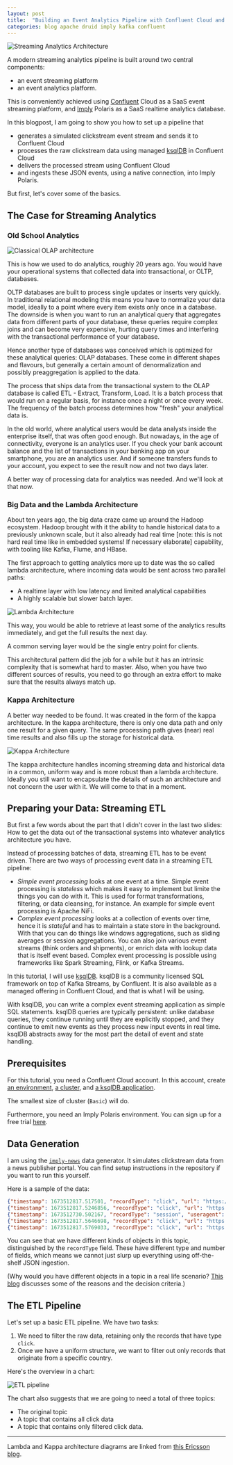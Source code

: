 ```yaml
---
layout: post
title:  "Building an Event Analytics Pipeline with Confluent Cloud and Imply Polaris"
categories: blog apache druid imply kafka confluent
---
```


![Streaming Analytics Architecture](/assets/2021-10-19-0-architecture.png)

A modern streaming analytics pipeline is built around two central components:

- an event streaming platform
- an event analytics platform.

This is conveniently achieved using [Confluent](https://www.confluent.io/) Cloud as a SaaS event streaming platform, and [Imply](https://imply.io/) Polaris as a SaaS realtime analytics database.

In this blogpost, I am going to show you how to set up a pipeline that

- generates a simulated clickstream event stream and sends it to Confluent Cloud
- processes the raw clickstream data using managed [ksqlDB](https://ksqldb.io/) in Confluent Cloud
- delivers the processed stream using Confluent Cloud
- and ingests these JSON events, using a native connection, into Imply Polaris.

But first, let's cover some of the basics.

## The Case for Streaming Analytics

### Old School Analytics

![Classical OLAP architecture](/assets/2023-01-12-01-olap-architecture.png)

This is how we used to do analytics, roughly 20 years ago. You would have your operational systems that collected data into transactional, or OLTP, databases.

OLTP databases are built to process single updates or inserts very quickly. In traditional relational modeling this means you have to normalize your data model, ideally to a point where every item exists only once in a database. The downside is when you want to run an analytical query that aggregates data from different parts of your database, these queries require complex joins and can become very expensive, hurting query times and interfering with the transactional performance of your database.

Hence another type of databases was conceived which is optimized for these analytical queries: OLAP databases. These come in different shapes and flavours, but generally a certain amount of denormalization and possibly preaggregation is applied to the data.

The process that ships data from the transactional system to the OLAP database is called ETL - Extract, Transform, Load. It is a batch process that would run on a regular basis, for instance once a night or once every week. The frequency of the batch process determines how "fresh" your analytical data is.

In the old world, where analytical users would be data analysts inside the enterprise itself, that was often good enough. But nowadays, in the age of connectivity, everyone is an analytics user. If you check your bank account balance and the list of transactions in your banking app on your smartphone, you are an analytics user. And if someone transfers funds to your account, you expect to see the result now and not two days later.

A better way of processing data for analytics was needed. And we'll look at that now.

### Big Data and the Lambda Architecture

About ten years ago, the big data craze came up around the Hadoop ecosystem. Hadoop brought with it the ability to handle historical data to a previously unknown scale, but it also already had real time [note: this is not hard real time like in embedded systems! If necessary elaborate] capability, with tooling like Kafka, Flume, and HBase.

The first approach to getting analytics more up to date was the so called lambda architecture, where incoming data would be sent across two parallel paths:

- A realtime layer with low latency and limited analytical capabilities
- A highly scalable but slower batch layer.

![Lambda Architecture](https://www.ericsson.com/48e613/assets/global/qbank/2019/01/13/lambdakappa1_1-104666resize668376crop00668376autoorientquality90stripbackground23ffffffextensionjpgid8.jpg)

This way, you would be able to retrieve at least some of the analytics results immediately, and get the full results the next day.

A common serving layer would be the single entry point for clients.

This architectural pattern did the job for a while but it has an intrinsic complexity that is somewhat hard to master. Also, when you have two different sources of results, you need to go through an extra effort to make sure that the results always match up.

### Kappa Architecture

A better way needed to be found. It was created in the form of the kappa architecture. In the kappa architecture, there is only one data path and only one result for a given query. The same processing path gives (near) real time results and also fills up the storage for historical data. 

![Kappa Architecture](https://www.ericsson.com/48e6a2/assets/global/qbank/2019/01/13/lambdakappa1_2-104667resize590332crop00590332autoorientquality90stripbackground23ffffffextensionjpgid8.jpg)

The kappa architecture handles incoming streaming data and historical data in a common, uniform way and is more robust than a lambda architecture. Ideally you still want to encapsulate the details of such an architecture and not concern the user with it. We will come to that in a moment.

## Preparing your Data: Streaming ETL

But first a few words about the part that I didn't cover in the last two slides: How to get the data out of the transactional systems into whatever analytics architecture you have.

Instead of processing batches of data, streaming ETL has to be event driven. There are two ways of processing event data in a streaming ETL pipeline:

- *Simple event processing* looks at one event at a time. Simple event processing is *stateless* which makes it easy to implement but limite the things you can do with it. This is used for format transformations, filtering, or data cleansing, for instance. An example for simple event processing is Apache NiFi.
- *Complex event processing* looks at a collection of events over time, hence it is *stateful* and has to maintain a state store in the background. With that you can do things like windows aggregations, such as sliding averages or session aggregations. You can also join various event streams (think orders and shipments), or enrich data with lookup data that is itself event based. Complex event processing is possible using frameworks like Spark Streaming, Flink, or Kafka Streams.

In this tutorial, I will use [ksqlDB](https://ksqldb.io/). ksqlDB is a community licensed SQL framework on top of Kafka Streams, by Confluent. It is also available as a managed offering in Confluent Cloud, and that is what I will be using.

With ksqlDB, you can write a complex event streaming application as simple SQL statements. ksqlDB queries are typically persistent: unlike database queries, they continue running until they are explicitly stopped, and they continue to emit new events as they process new input events in real time. ksqlDB abstracts away for the most part the detail of event and state handling.



## Prerequisites

For this tutorial, you need a Confluent Cloud account. In this account, create [an environment](https://docs.confluent.io/cloud/current/access-management/hierarchy/cloud-environments.html), [a cluster](https://docs.confluent.io/cloud/current/clusters/create-cluster.html), and [a ksqlDB application](https://docs.confluent.io/cloud/current/get-started/index.html#section-2-add-ksql-cloud-to-the-cluster).

The smallest size of cluster (`Basic`) will do.

Furthermore, you need an Imply Polaris environment. You can sign up for a free trial [here](https://signup.imply.io).

## Data Generation

I am using the [`imply-news`](https://github.com/hellmarbecker/imply-news) data generator. It simulates clickstream data from a news publisher portal. You can find setup instructions in the repository if you want to run this yourself.

Here is a sample of the data:

```json
{"timestamp": 1673512817.517501, "recordType": "click", "url": "https://imply-news.com/home/Sport/Step-left-list-discuss-up", "useragent": "Mozilla/5.0 (Windows; U; Windows NT 10.0) AppleWebKit/531.19.5 (KHTML, like Gecko) Version/5.0.5 Safari/531.19.5", "statuscode": "200", "state": "home", "statesVisited": ["home", "content", "content", "home"], "sid": 14362070, "uid": "86525", "isSubscriber": 0, "campaign": "fb-2 US Election", "channel": "display", "contentId": "Sport", "subContentId": "Step left list discuss up", "gender": "w", "age": "51-60", "latitude": "45.47885", "longitude": "133.42825", "place_name": "Lesozavodsk", "country_code": "RU", "timezone": "Asia/Vladivostok"}
{"timestamp": 1673512817.5246856, "recordType": "click", "url": "https://imply-news.com/affiliateLink/News/Argue-Congress-beautiful-go-usually-which-brother", "useragent": "Opera/9.37.(Windows CE; mni-IN) Presto/2.9.171 Version/11.00", "statuscode": "200", "state": "affiliateLink", "statesVisited": ["home", "affiliateLink"], "sid": 14357239, "uid": "59450", "isSubscriber": 0, "campaign": "fb-2 US Election", "channel": "social media", "contentId": "News", "subContentId": "Argue Congress beautiful go usually which brother", "gender": "w", "age": "26-35", "latitude": "4.96667", "longitude": "10.7", "place_name": "Tonga", "country_code": "CM", "timezone": "Africa/Douala"}
{"timestamp": 1673512730.502167, "recordType": "session", "useragent": "Mozilla/5.0 (compatible; MSIE 7.0; Windows NT 6.2; Trident/5.1)", "statesVisited": ["home", "exitSession"], "sid": 14333040, "uid": "74108", "isSubscriber": 1, "campaign": "fb-2 US Election", "channel": "social media", "gender": "m", "age": "26-35", "latitude": "-33.59217", "longitude": "-70.6996", "place_name": "San Bernardo", "country_code": "CL", "timezone": "America/Santiago", "home": 1, "content": 0, "clickbait": 0, "subscribe": 0, "plusContent": 0, "affiliateLink": 0, "exitSession": 1}
{"timestamp": 1673512817.5646698, "recordType": "click", "url": "https://imply-news.com/home/Sport/Unit-down-perform-religious-add-find-management", "useragent": "Mozilla/5.0 (Linux; Android 2.3.2) AppleWebKit/532.1 (KHTML, like Gecko) Chrome/34.0.876.0 Safari/532.1", "statuscode": "200", "state": "home", "statesVisited": ["home"], "sid": 14370083, "uid": "81655", "isSubscriber": 0, "campaign": "fb-2 US Election", "channel": "paid search", "contentId": "Sport", "subContentId": "Unit down perform religious add find management", "gender": "w", "age": "36-50", "latitude": "41.66394", "longitude": "-83.55521", "place_name": "Toledo", "country_code": "US", "timezone": "America/New_York"}
{"timestamp": 1673512817.5769033, "recordType": "click", "url": "https://imply-news.com/exitSession/Puzzle/Resource-within-author-can", "useragent": "Mozilla/5.0 (Android 5.0.2; Mobile; rv:62.0) Gecko/62.0 Firefox/62.0", "statuscode": "200", "state": "exitSession", "statesVisited": ["home", "content", "clickbait", "plusContent", "plusContent", "home", "exitSession"], "sid": 14345138, "uid": "72517", "isSubscriber": 0, "campaign": "fb-2 US Election", "channel": "social media", "contentId": "Puzzle", "subContentId": "Resource within author can", "gender": "m", "age": "51-60", "latitude": "37.60876", "longitude": "-77.37331", "place_name": "Mechanicsville", "country_code": "US", "timezone": "America/New_York"}
```

You can see that we have different kinds of objects in this topic, distinguished by the `recordType` field. These have different type and number of fields, which means we cannot just slurp up everything using off-the-shelf JSON ingestion.

(Why would you have different objects in a topic in a real life scenario? [This blog](https://www.confluent.io/blog/put-several-event-types-kafka-topic/) discusses some of the reasons and the decision criteria.)

## The ETL Pipeline

Let's set up a basic ETL pipeline. We have two tasks:

1. We need to filter the raw data, retaining only the records that have type `click`.
2. Once we have a uniform structure, we want to filter out only records that originate from a specific country.

Here's the overview in a chart:

![ETL pipeline](/assets/2023-01-12-02-kafka-etl.png)

The chart also suggests that we are going to need a total of three topics:

- The original topic
- A topic that contains all click data
- A topic that contains only filtered click data.



---

Lambda and Kappa architecture diagrams are linked from [this Ericsson blog](https://www.ericsson.com/en/blog/2015/11/data-processing-architectures--lambda-and-kappa).

